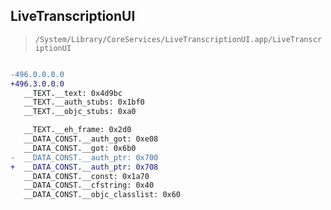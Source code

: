 ## LiveTranscriptionUI

> `/System/Library/CoreServices/LiveTranscriptionUI.app/LiveTranscriptionUI`

```diff

-496.0.0.0.0
+496.3.0.0.0
   __TEXT.__text: 0x4d9bc
   __TEXT.__auth_stubs: 0x1bf0
   __TEXT.__objc_stubs: 0xa0

   __TEXT.__eh_frame: 0x2d0
   __DATA_CONST.__auth_got: 0xe08
   __DATA_CONST.__got: 0x6b0
-  __DATA_CONST.__auth_ptr: 0x700
+  __DATA_CONST.__auth_ptr: 0x708
   __DATA_CONST.__const: 0x1a70
   __DATA_CONST.__cfstring: 0x40
   __DATA_CONST.__objc_classlist: 0x60

```
